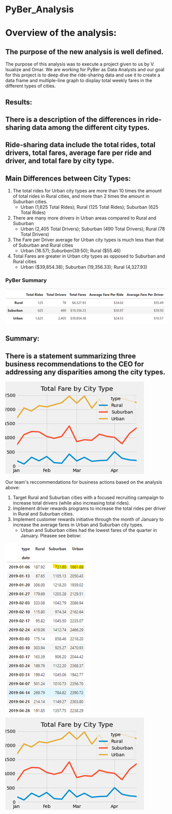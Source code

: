 # PyBer_Analysis
# Overview of the analysis:
## The purpose of the new analysis is well defined.

The purpose of this analysis was to execute a project given to us by V. Isualize and Omar. We are working for PyBer as Data Analysts and our goal for this project is to deep dive the ride-sharing data and use it to create a data frame and multiple-line graph to display total weekly fares in the different types of cities. 

## Results:
## There is a description of the differences in ride-sharing data among the different city types. 
## Ride-sharing data include the total rides, total drivers, total fares, average fare per ride and driver, and total fare by city type.

## Main Differences between City Types:

1. The total rides for Urban city types are more than 10 times the amount of total rides in Rural cities, and more than 2 times the amount in Suburban cities.
   - Urban (1,625 Total Rides); Rural (125 Total Rides); Suburban (625 Total Rides)
2. There are many more drivers in Urban areas compared to Rural and Suburban
   - Urban (2,405 Total Drivers); Suburban (490 Total Drivers); Rural (78 Total Drivers)
3. The Fare per Driver average for Urban city types is much less than that of Suburban and Rural cities
   - Urban ($16.57); Suburban ($39.50); Rural ($55.46)
4. Total Fares are greater in Urban city types as opposed to Suburban and Rural cities
   - Urban ($39,854.38); Suburban (19,356.33); Rural (4,327.93)

### PyBer Summary

![PyBer Summary Data](https://github.com/jmalauss/PyBer_Analysis/blob/main/pyber_summary_df.png)

## Summary:
## There is a statement summarizing three business recommendations to the CEO for addressing any disparities among the city types.

![Fare Summary](https://github.com/jmalauss/PyBer_Analysis/blob/main/analysis/PyBer_fare_summary.png)

Our team's reccommendations for business actions based on the analysis above:

1. Target Rural and Suburban cities with a focused recruiting campaign to increase total drivers (while also increasing total rides).
2. Implement driver rewards programs to increase the total rides per driver in Rural and Suburban cities.
3. Implement customer rewards initiative through the month of January to increase the average fares in Urban and Suburban city types. 
   - Urban and Suburban cities had the lowest fares of the quarter in January. Pleasee see below:

![Total Fare by City Type](https://github.com/jmalauss/PyBer_Analysis/blob/main/total_fare_by_city_type.png) ![line plot](https://raw.githubusercontent.com/jmalauss/PyBer_Analysis/main/analysis/PyBer_fare_summary.png)

